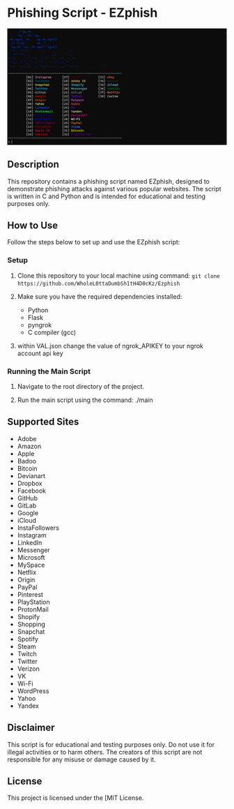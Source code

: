 # Phishing Script - EZphish

![Phishing](images/phishing.png)

## Description

This repository contains a phishing script named EZphish, designed to demonstrate phishing attacks against various popular websites. The script is written in C and Python and is intended for educational and testing purposes only.

## How to Use

Follow the steps below to set up and use the EZphish script:

### Setup

1. Clone this repository to your local machine using command:
`git clone https://github.com/WholeL0ttaDumbSh1tH4D0cKz/Ezphish`
2. Make sure you have the required dependencies installed:
   - Python
   - Flask
   - pyngrok
   - C compiler (gcc)

3. within VAL.json change the value of ngrok_APIKEY to your ngrok account api key


### Running the Main Script

1. Navigate to the root directory of the project.

2. Run the main script using the command:
./main
## Supported Sites
- Adobe
- Amazon
- Apple
- Badoo
- Bitcoin
- Devianart
- Dropbox
- Facebook
- GitHub
- GitLab
- Google
- iCloud
- InstaFollowers
- Instagram
- LinkedIn
- Messenger
- Microsoft
- MySpace
- Netflix
- Origin
- PayPal
- Pinterest
- PlayStation
- ProtonMail
- Shopify
- Shopping
- Snapchat
- Spotify
- Steam
- Twitch
- Twitter
- Verizon
- VK
- Wi-Fi
- WordPress
- Yahoo
- Yandex


## Disclaimer

This script is for educational and testing purposes only. Do not use it for illegal activities or to harm others. The creators of this script are not responsible for any misuse or damage caused by it.

## License

This project is licensed under the [MIT License.
